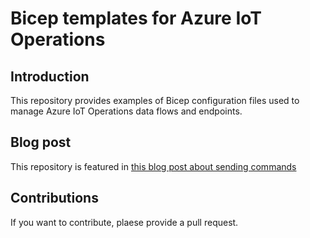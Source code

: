 # Bicep templates for Azure IoT Operations

## Introduction

This repository provides examples of Bicep configuration files used to manage Azure IoT Operations data flows and endpoints.

## Blog post

This repository is featured in [this blog post about sending commands](https://sandervandevelde.wordpress.com/2024/12/09/azure-iot-operations-sending-commands-via-eventgrid-mqtt/) 

## Contributions

If you want to contribute, plaese provide a pull request.

